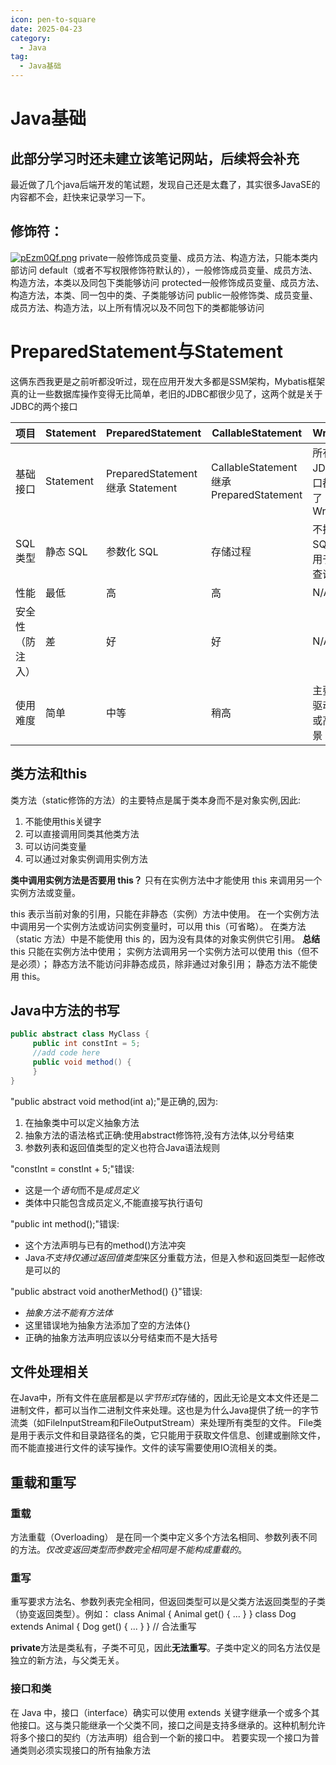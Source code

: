 ```yaml
---
icon: pen-to-square
date: 2025-04-23
category:
  - Java
tag:
  - Java基础
---
```


# Java基础

## 此部分学习时还未建立该笔记网站，后续将会补充

最近做了几个java后端开发的笔试题，发现自己还是太蠢了，其实很多JavaSE的内容都不会，赶快来记录学习一下。

## 修饰符：
[![pEzm0Qf.png](https://s21.ax1x.com/2025/05/22/pEzm0Qf.png)](https://imgse.com/i/pEzm0Qf)
private一般修饰成员变量、成员方法、构造方法，只能本类内部访问
default（或者不写权限修饰符默认的），一般修饰成员变量、成员方法、构造方法，本类以及同包下类能够访问
protected一般修饰成员变量、成员方法、构造方法，本类、同一包中的类、子类能够访问
public一般修饰类、成员变量、成员方法、构造方法，以上所有情况以及不同包下的类都能够访问

# PreparedStatement与Statement
这俩东西我更是之前听都没听过，现在应用开发大多都是SSM架构，Mybatis框架真的让一些数据库操作变得无比简单，老旧的JDBC都很少见了，这两个就是关于JDBC的两个接口

| 项目               | Statement                             | PreparedStatement                                | CallableStatement                                  | Wrapper                            |
|--------------------|----------------------------------------|--------------------------------------------------|----------------------------------------------------|-------------------------------------|
| 基础接口           | Statement                              | PreparedStatement 继承 Statement                | CallableStatement 继承 PreparedStatement          | 所有 JDBC 接口都实现了 Wrapper     |
| SQL 类型           | 静态 SQL                               | 参数化 SQL                                       | 存储过程                                           | 不执行 SQL，仅用于包装查询         |
| 性能               | 最低                                   | 高                                               | 高                                                 | N/A                                 |
| 安全性（防注入）   | 差                                     | 好                                               | 好                                                 | N/A                                 |
| 使用难度           | 简单                                   | 中等                                             | 稍高                                               | 主要用于驱动开发或高级场景         |
## 类方法和this

类方法（static修饰的方法）的主要特点是属于类本身而不是对象实例,因此:
1. 不能使用this关键字
2. 可以直接调用同类其他类方法
3. 可以访问类变量
4. 可以通过对象实例调用实例方法

**类中调用实例方法是否要用 this？**
只有在实例方法中才能使用 this 来调用另一个实例方法或变量。

this 表示当前对象的引用，只能在非静态（实例）方法中使用。
在一个实例方法中调用另一个实例方法或访问实例变量时，可以用 this（可省略）。
在类方法（static 方法）中是不能使用 this 的，因为没有具体的对象实例供它引用。
**总结**
this 只能在实例方法中使用；
实例方法调用另一个实例方法可以使用 this（但不是必须）；
静态方法不能访问非静态成员，除非通过对象引用；
静态方法不能使用 this。
## Java中方法的书写
```java
public abstract class MyClass {
     public int constInt = 5;
     //add code here
     public void method() {
     }
}
```
"public abstract void method(int a);"是正确的,因为:
1. 在抽象类中可以定义抽象方法
2. 抽象方法的语法格式正确:使用abstract修饰符,没有方法体,以分号结束
3. 参数列表和返回值类型的定义也符合Java语法规则

"constInt = constInt + 5;"错误:
- 这是一个*语句*而不是*成员定义*
- 类体中只能包含成员定义,不能直接写执行语句

"public int method();"错误:
- 这个方法声明与已有的method()方法冲突
- Java*不支持仅通过返回值类型*来区分重载方法，但是入参和返回类型一起修改是可以的

"public abstract void anotherMethod() {}"错误:
- *抽象方法不能有方法体*
- 这里错误地为抽象方法添加了空的方法体{}
- 正确的抽象方法声明应该以分号结束而不是大括号
## 文件处理相关
在Java中，所有文件在底层都是以*字节形式*存储的，因此无论是文本文件还是二进制文件，都可以当作二进制文件来处理。这也是为什么Java提供了统一的字节流类（如FileInputStream和FileOutputStream）来处理所有类型的文件。
File类是用于表示文件和目录路径名的类，它只能用于获取文件信息、创建或删除文件，而不能直接进行文件的读写操作。文件的读写需要使用IO流相关的类。
## 重载和重写
### 重载
方法重载（Overloading） 是在同一个类中定义多个方法名相同、参数列表不同的方法。*仅改变返回类型而参数完全相同是不能构成重载的*。
### 重写
重写要求方法名、参数列表完全相同，但返回类型可以是父类方法返回类型的子类（协变返回类型）。例如：
class Animal { Animal get() { ... } }
class Dog extends Animal { Dog get() { ... } }  // 合法重写

**private**方法是类私有，子类不可见，因此**无法重写**。子类中定义的同名方法仅是独立的新方法，与父类无关。
### 接口和类
在 Java 中，接口（interface）确实可以使用 extends 关键字继承一个或多个其他接口。这与类只能继承一个父类不同，接口之间是支持多继承的。这种机制允许将多个接口的契约（方法声明）组合到一个新的接口中。
若要实现一个接口为普通类则必须实现接口的所有抽象方法